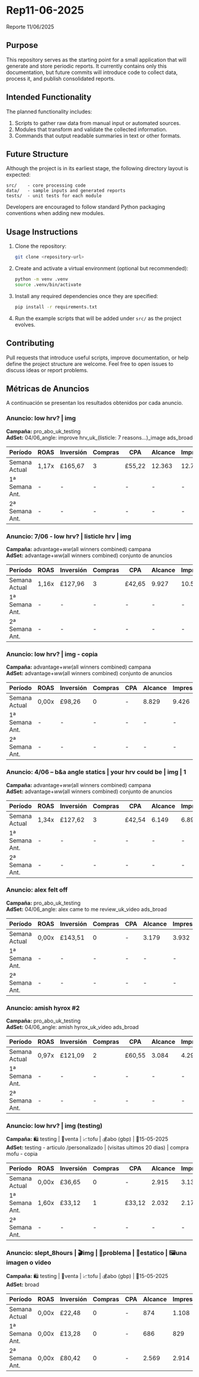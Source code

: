 # Rep11-06-2025

Reporte 11/06/2025

## Purpose

This repository serves as the starting point for a small application that will generate and store periodic reports. It currently contains only this documentation, but future commits will introduce code to collect data, process it, and publish consolidated reports.

## Intended Functionality

The planned functionality includes:

1. Scripts to gather raw data from manual input or automated sources.
2. Modules that transform and validate the collected information.
3. Commands that output readable summaries in text or other formats.

## Future Structure

Although the project is in its earliest stage, the following directory layout is expected:

```
src/    - core processing code
data/   - sample inputs and generated reports
tests/  - unit tests for each module
```

Developers are encouraged to follow standard Python packaging conventions when adding new modules.

## Usage Instructions

1. Clone the repository:
   ```bash
   git clone <repository-url>
   ```
2. Create and activate a virtual environment (optional but recommended):
   ```bash
   python -m venv .venv
   source .venv/bin/activate
   ```
3. Install any required dependencies once they are specified:
   ```bash
   pip install -r requirements.txt
   ```
4. Run the example scripts that will be added under `src/` as the project evolves.

## Contributing

Pull requests that introduce useful scripts, improve documentation, or help define the project structure are welcome. Feel free to open issues to discuss ideas or report problems.

## Métricas de Anuncios

A continuación se presentan los resultados obtenidos por cada anuncio.

### Anuncio: low hrv? | img
**Campaña:** pro_abo_uk_testing  
**AdSet:** 04/06_angle: improve hrv_uk_(listicle: 7 reasons...)_image ads_broad

| Período          | ROAS | Inversión | Compras | CPA    | Alcance | Impresiones | CTR   |
|------------------|------|-----------|---------|--------|---------|-------------|-------|
| Semana Actual    | 1,17x| £165,67   | 3       | £55,22 | 12.363  | 12.791      | 1,24% |
| 1ª Semana Ant.   | -    | -         | -       | -      | -       | -           | -     |
| 2ª Semana Ant.   | -    | -         | -       | -      | -       | -           | -     |

### Anuncio: 7/06 - low hrv? | listicle hrv | img
**Campaña:** advantage+_ww_(all winners combined) campana  
**AdSet:** advantage+_ww_(all winners combined) conjunto de anuncios

| Período          | ROAS | Inversión | Compras | CPA    | Alcance | Impresiones | CTR   |
|------------------|------|-----------|---------|--------|---------|-------------|-------|
| Semana Actual    | 1,16x| £127,96   | 3       | £42,65 | 9.927   | 10.526      | 1,10% |
| 1ª Semana Ant.   | -    | -         | -       | -      | -       | -           | -     |
| 2ª Semana Ant.   | -    | -         | -       | -      | -       | -           | -     |

### Anuncio: low hrv? | img - copia
**Campaña:** advantage+_ww_(all winners combined) campana  
**AdSet:** advantage+_ww_(all winners combined) conjunto de anuncios

| Período          | ROAS | Inversión | Compras | CPA    | Alcance | Impresiones | CTR   |
|------------------|------|-----------|---------|--------|---------|-------------|-------|
| Semana Actual    | 0,00x| £98,26    | 0       | -      | 8.829   | 9.426       | 0,86% |
| 1ª Semana Ant.   | -    | -         | -       | -      | -       | -           | -     |
| 2ª Semana Ant.   | -    | -         | -       | -      | -       | -           | -     |

### Anuncio: 4/06 – b&a angle statics | your hrv could be | img | 1
**Campaña:** advantage+_ww_(all winners combined) campana  
**AdSet:** advantage+_ww_(all winners combined) conjunto de anuncios

| Período          | ROAS | Inversión | Compras | CPA    | Alcance | Impresiones | CTR   |
|------------------|------|-----------|---------|--------|---------|-------------|-------|
| Semana Actual    | 1,34x| £127,62   | 3       | £42,54 | 6.149   | 6.894       | 1,17% |
| 1ª Semana Ant.   | -    | -         | -       | -      | -       | -           | -     |
| 2ª Semana Ant.   | -    | -         | -       | -      | -       | -           | -     |

### Anuncio: alex felt off
**Campaña:** pro_abo_uk_testing  
**AdSet:** 04/06_angle: alex came to me review_uk_video ads_broad

| Período          | ROAS | Inversión | Compras | CPA    | Alcance | Impresiones | CTR   |
|------------------|------|-----------|---------|--------|---------|-------------|-------|
| Semana Actual    | 0,00x| £143,51   | 0       | -      | 3.179   | 3.932       | 1,35% |
| 1ª Semana Ant.   | -    | -         | -       | -      | -       | -           | -     |
| 2ª Semana Ant.   | -    | -         | -       | -      | -       | -           | -     |

### Anuncio: amish hyrox #2
**Campaña:** pro_abo_uk_testing  
**AdSet:** 04/06_angle: amish hyrox_uk_video ads_broad

| Período          | ROAS | Inversión | Compras | CPA    | Alcance | Impresiones | CTR   |
|------------------|------|-----------|---------|--------|---------|-------------|-------|
| Semana Actual    | 0,97x| £121,09   | 2       | £60,55 | 3.084   | 4.299       | 0,60% |
| 1ª Semana Ant.   | -    | -         | -       | -      | -       | -           | -     |
| 2ª Semana Ant.   | -    | -         | -       | -      | -       | -           | -     |

### Anuncio: low hrv? | img (testing)
**Campaña:** 🛍️ testing | 🎯venta | 📈tofu | 💰abo (gbp) | 📅15-05-2025  
**AdSet:** testing - articulo /personalizado | (visitas ultimos 20 dias) | compra mofu - copia

| Período          | ROAS | Inversión | Compras | CPA    | Alcance | Impresiones | CTR   |
|------------------|------|-----------|---------|--------|---------|-------------|-------|
| Semana Actual    | 0,00x| £36,65    | 0       | -      | 2.915   | 3.132       | 2,17% |
| 1ª Semana Ant.   | 1,60x| £33,12    | 1       | £33,12 | 2.032   | 2.177       | 1,61% |
| 2ª Semana Ant.   | -    | -         | -       | -      | -       | -           | -     |

### Anuncio: slept_8hours | 🎬img | 🎯problema | 👤estatico | 🖼️una imagen o video
**Campaña:** 🛍️ testing | 🎯venta | 📈tofu | 💰abo (gbp) | 📅15-05-2025  
**AdSet:** broad

| Período          | ROAS | Inversión | Compras | CPA    | Alcance | Impresiones | CTR   |
|------------------|------|-----------|---------|--------|---------|-------------|-------|
| Semana Actual    | 0,00x| £22,48    | 0       | -      | 874     | 1.108       | 0,54% |
| 1ª Semana Ant.   | 0,00x| £13,28    | 0       | -      | 686     | 829         | 0,60% |
| 2ª Semana Ant.   | 0,00x| £80,42    | 0       | -      | 2.569   | 2.914       | 1,13% |
